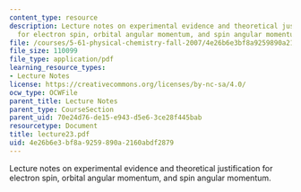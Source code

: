 ```yaml
---
content_type: resource
description: Lecture notes on experimental evidence and theoretical justification
  for electron spin, orbital angular momentum, and spin angular momentum.
file: /courses/5-61-physical-chemistry-fall-2007/4e26b6e3bf8a9259890a2160abdf2879_lecture23.pdf
file_size: 110099
file_type: application/pdf
learning_resource_types:
- Lecture Notes
license: https://creativecommons.org/licenses/by-nc-sa/4.0/
ocw_type: OCWFile
parent_title: Lecture Notes
parent_type: CourseSection
parent_uid: 70e24d76-de15-e943-d5e6-3ce28f445bab
resourcetype: Document
title: lecture23.pdf
uid: 4e26b6e3-bf8a-9259-890a-2160abdf2879
---
```

Lecture notes on experimental evidence and theoretical justification for electron spin, orbital angular momentum, and spin angular momentum.
